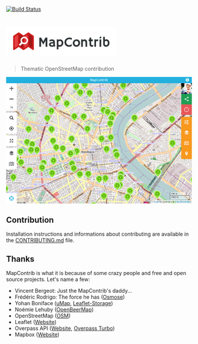 [![Build Status](https://api.travis-ci.org/MapContrib/MapContrib.svg?branch=develop)](http://travis-ci.org/MapContrib/MapContrib)

# ![MapContrib](logo.png)

> Thematic OpenStreetMap contribution

![MapContrib](screenshot.png)


## Contribution

Installation instructions and informations about contributing are available in the [CONTRIBUTING.md](CONTRIBUTING.md) file.


## Thanks

MapContrib is what it is because of some crazy people and free and open source projects. Let's name a few:

* Vincent Bergeot: Just the MapContrib's daddy...
* Frédéric Rodrigo: The force he has ([Osmose](https://github.com/osm-fr/osmose-backend))
* Yohan Boniface ([uMap](https://bitbucket.org/yohanboniface/umap), [Leaflet-Storage](https://github.com/yohanboniface/Leaflet.Storage))
* Noémie Lehuby ([OpenBeerMap](https://github.com/OpenBeerMap/OpenBeerMap.github.io))
* OpenStreetMap ([OSM](http://osm.org))
* Leaflet ([Website](http://leafletjs.com))
* Overpass API ([Website](http://www.overpass-api.de), [Overpass Turbo](http://overpass-turbo.eu))
* Mapbox ([Website](https://www.mapbox.com))
